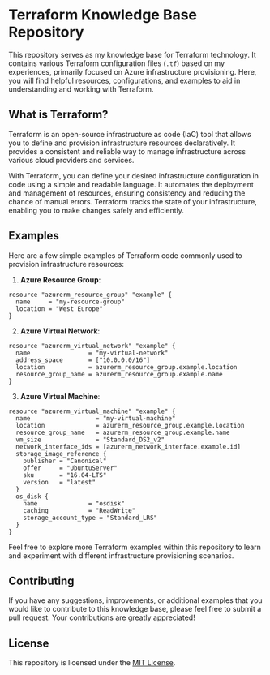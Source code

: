 # Terraform Knowledge Base Repository

This repository serves as my knowledge base for Terraform technology. It contains various Terraform configuration files (`.tf`) based on my experiences, primarily focused on Azure infrastructure provisioning. Here, you will find helpful resources, configurations, and examples to aid in understanding and working with Terraform.

## What is Terraform?

Terraform is an open-source infrastructure as code (IaC) tool that allows you to define and provision infrastructure resources declaratively. It provides a consistent and reliable way to manage infrastructure across various cloud providers and services.

With Terraform, you can define your desired infrastructure configuration in code using a simple and readable language. It automates the deployment and management of resources, ensuring consistency and reducing the chance of manual errors. Terraform tracks the state of your infrastructure, enabling you to make changes safely and efficiently.

## Examples

Here are a few simple examples of Terraform code commonly used to provision infrastructure resources:

1. **Azure Resource Group**:

```hcl
resource "azurerm_resource_group" "example" {
  name     = "my-resource-group"
  location = "West Europe"
}
```

2. **Azure Virtual Network**:

```hcl
resource "azurerm_virtual_network" "example" {
  name                = "my-virtual-network"
  address_space       = ["10.0.0.0/16"]
  location            = azurerm_resource_group.example.location
  resource_group_name = azurerm_resource_group.example.name
}
```

3. **Azure Virtual Machine**:

```hcl
resource "azurerm_virtual_machine" "example" {
  name                  = "my-virtual-machine"
  location              = azurerm_resource_group.example.location
  resource_group_name   = azurerm_resource_group.example.name
  vm_size               = "Standard_DS2_v2"
  network_interface_ids = [azurerm_network_interface.example.id]
  storage_image_reference {
    publisher = "Canonical"
    offer     = "UbuntuServer"
    sku       = "16.04-LTS"
    version   = "latest"
  }
  os_disk {
    name              = "osdisk"
    caching           = "ReadWrite"
    storage_account_type = "Standard_LRS"
  }
}
```

Feel free to explore more Terraform examples within this repository to learn and experiment with different infrastructure provisioning scenarios.

## Contributing

If you have any suggestions, improvements, or additional examples that you would like to contribute to this knowledge base, please feel free to submit a pull request. Your contributions are greatly appreciated!

## License

This repository is licensed under the [MIT License](LICENSE).
